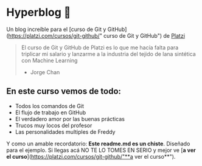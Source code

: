 # Hyperblog 💚
Un blog increíble para el [curso de Git y GitHub](https://platzi.com/cursos/git-github/" curso de Git y GitHub") de [Platzi](https://platzi.com/"Platzi")  
> El curso de Git y GitHub de Platzi es lo que me hacía falta para triplicar mi salario y lanzarme a la industria del tejido de lana sintética con Machine Learning
> - Jorge Chan

## En este curso vemos de todo: 
* Todos los comandos de Git
* El flujo de trabajo en GitHub
* El verdadero amor por las buenas prácticas
* Trucos muy locos del profesor
* Las personalidades multiples de Freddy

Y como un amable recordatorio: **Este readme.md es un chiste**. Diseñado para el ejemplo. Si llegas acá NO TE LO TOMES EN SERIO y mejor ve [**a ver el curso**](https://platzi.com/cursos/git-github/"**a ver el curso**").